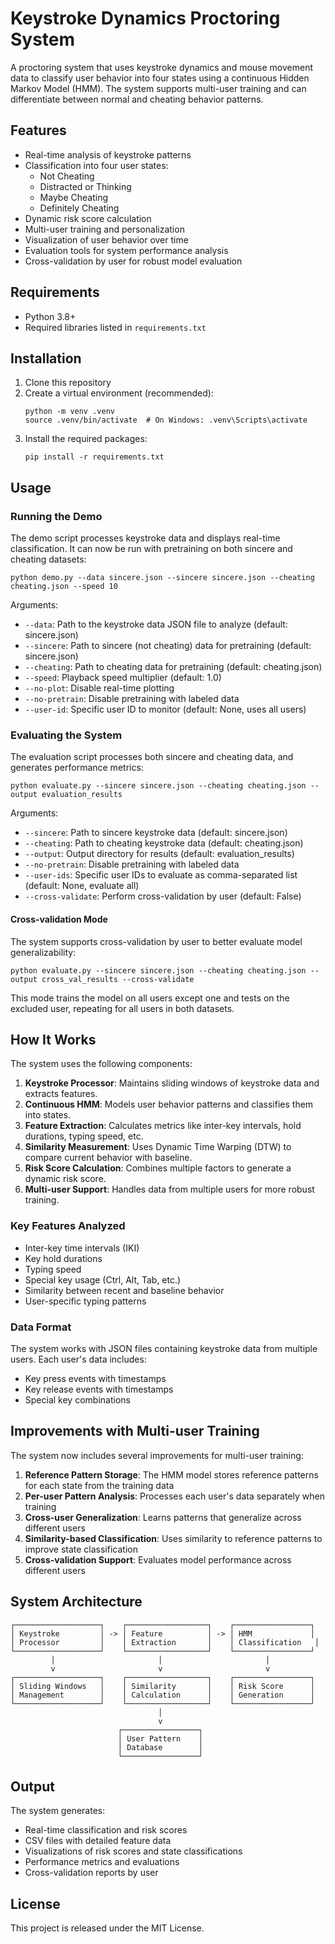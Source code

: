 # Keystroke Dynamics Proctoring System

A proctoring system that uses keystroke dynamics and mouse movement data to classify user behavior into four states using a continuous Hidden Markov Model (HMM). The system supports multi-user training and can differentiate between normal and cheating behavior patterns.

## Features

- Real-time analysis of keystroke patterns
- Classification into four user states:
  - Not Cheating
  - Distracted or Thinking
  - Maybe Cheating
  - Definitely Cheating
- Dynamic risk score calculation
- Multi-user training and personalization
- Visualization of user behavior over time
- Evaluation tools for system performance analysis
- Cross-validation by user for robust model evaluation

## Requirements

- Python 3.8+
- Required libraries listed in `requirements.txt`

## Installation

1. Clone this repository
2. Create a virtual environment (recommended):
   ```
   python -m venv .venv
   source .venv/bin/activate  # On Windows: .venv\Scripts\activate
   ```
3. Install the required packages:
   ```
   pip install -r requirements.txt
   ```

## Usage

### Running the Demo

The demo script processes keystroke data and displays real-time classification. It can now be run with pretraining on both sincere and cheating datasets:

```
python demo.py --data sincere.json --sincere sincere.json --cheating cheating.json --speed 10
```

Arguments:
- `--data`: Path to the keystroke data JSON file to analyze (default: sincere.json)
- `--sincere`: Path to sincere (not cheating) data for pretraining (default: sincere.json)
- `--cheating`: Path to cheating data for pretraining (default: cheating.json)
- `--speed`: Playback speed multiplier (default: 1.0)
- `--no-plot`: Disable real-time plotting
- `--no-pretrain`: Disable pretraining with labeled data
- `--user-id`: Specific user ID to monitor (default: None, uses all users)

### Evaluating the System

The evaluation script processes both sincere and cheating data, and generates performance metrics:

```
python evaluate.py --sincere sincere.json --cheating cheating.json --output evaluation_results
```

Arguments:
- `--sincere`: Path to sincere keystroke data (default: sincere.json)
- `--cheating`: Path to cheating keystroke data (default: cheating.json)
- `--output`: Output directory for results (default: evaluation_results)
- `--no-pretrain`: Disable pretraining with labeled data
- `--user-ids`: Specific user IDs to evaluate as comma-separated list (default: None, evaluate all)
- `--cross-validate`: Perform cross-validation by user (default: False)

#### Cross-validation Mode

The system supports cross-validation by user to better evaluate model generalizability:

```
python evaluate.py --sincere sincere.json --cheating cheating.json --output cross_val_results --cross-validate
```

This mode trains the model on all users except one and tests on the excluded user, repeating for all users in both datasets.

## How It Works

The system uses the following components:

1. **Keystroke Processor**: Maintains sliding windows of keystroke data and extracts features.
2. **Continuous HMM**: Models user behavior patterns and classifies them into states.
3. **Feature Extraction**: Calculates metrics like inter-key intervals, hold durations, typing speed, etc.
4. **Similarity Measurement**: Uses Dynamic Time Warping (DTW) to compare current behavior with baseline.
5. **Risk Score Calculation**: Combines multiple factors to generate a dynamic risk score.
6. **Multi-user Support**: Handles data from multiple users for more robust training.

### Key Features Analyzed

- Inter-key time intervals (IKI)
- Key hold durations
- Typing speed
- Special key usage (Ctrl, Alt, Tab, etc.)
- Similarity between recent and baseline behavior
- User-specific typing patterns

### Data Format

The system works with JSON files containing keystroke data from multiple users. Each user's data includes:
- Key press events with timestamps
- Key release events with timestamps
- Special key combinations

## Improvements with Multi-user Training

The system now includes several improvements for multi-user training:

1. **Reference Pattern Storage**: The HMM model stores reference patterns for each state from the training data
2. **Per-user Pattern Analysis**: Processes each user's data separately when training
3. **Cross-user Generalization**: Learns patterns that generalize across different users
4. **Similarity-based Classification**: Uses similarity to reference patterns to improve state classification
5. **Cross-validation Support**: Evaluates model performance across different users

## System Architecture

```
┌───────────────────┐    ┌──────────────────┐    ┌─────────────────┐
│ Keystroke         │ -> │ Feature          │ -> │ HMM             │
│ Processor         │    │ Extraction       │    │ Classification   │
└───────────────────┘    └──────────────────┘    └─────────────────┘
         │                       │                       │
         v                       v                       v
┌───────────────────┐    ┌──────────────────┐    ┌─────────────────┐
│ Sliding Windows   │    │ Similarity       │    │ Risk Score      │
│ Management        │    │ Calculation      │    │ Generation      │
└───────────────────┘    └──────────────────┘    └─────────────────┘
                                 │
                                 v
                        ┌─────────────────┐
                        │ User Pattern    │
                        │ Database        │
                        └─────────────────┘
```

## Output

The system generates:
- Real-time classification and risk scores
- CSV files with detailed feature data
- Visualizations of risk scores and state classifications
- Performance metrics and evaluations
- Cross-validation reports by user

## License

This project is released under the MIT License. 